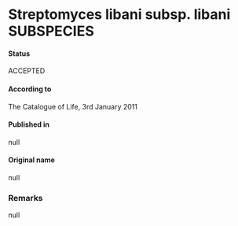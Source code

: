 Streptomyces libani subsp. libani SUBSPECIES
=======

#### Status
ACCEPTED

#### According to
The Catalogue of Life, 3rd January 2011

#### Published in
null

#### Original name
null

### Remarks
null